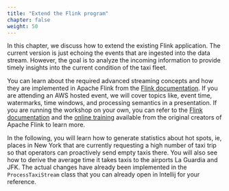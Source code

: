 ```yaml
---
title: "Extend the Flink program"
chapter: false
weight: 50
---
```


In this chapter, we discuss how to extend the existing Flink application. The current version is just echoing the events that are ingested into the data stream. However, the goal is to analyze the incoming information to provide timely insights into the current condition of the taxi fleet. 

You can learn about the required advanced streaming concepts and how they are implemented in Apache Flink from the [Flink documentation](https://ci.apache.org/projects/flink/flink-docs-release-1.9/dev/datastream_api.html). If you are attending an AWS hosted event, we will cover topics like, event time, watermarks, time windows, and processing semantics in a presentation. If you are running the workshop on your own, you can refer to the [Flink documentation](https://ci.apache.org/projects/flink/flink-docs-stable/) and the [online training](https://training.ververica.com/) available from the original creators of Apache Flink to learn more.

In the following, you will learn how to generate statistics about hot spots, ie, places in New York that are currently requesting a high number of taxi trip so that operators can proactively send empty taxis there. You will also see how to derive the average time it takes taxis to the airports La Guardia and JFK. The actual changes have already been implemented in the `ProcessTaxiStream` class that you can already open in Intellij for your reference.

